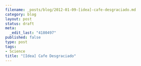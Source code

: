 ```yaml
--- 
filename: _posts/blog/2012-01-09-[idea]-cafe-desgraciado.md
category: blog
layout: post
status: draft
meta: 
  _edit_last: "4180497"
published: false
type: post
tags: 
- Science
title: "[Idea] Cafe Desgraciado"
---
```


